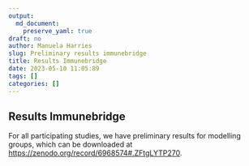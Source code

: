 ```yaml
---
output:
  md_document:
    preserve_yaml: true
draft: no
author: Manuela Harries
slug: Preliminary results immunebridge
title: Results Immunebridge
date: 2023-05-10 11:05:89
tags: []
categories: []
---
```


## Results Immunebridge

For all participating studies, we have preliminary results for modelling groups, which can be downloaded at https://zenodo.org/record/6968574#.ZFtgLYTP270.
